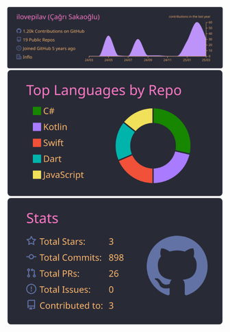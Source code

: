 
[![](https://raw.githubusercontent.com/ilovepilav/ilovepilav/master/profile-summary-card-output/dracula/0-profile-details.svg)](https://github.com/vn7n24fzkq/github-profile-summary-cards)
[![](https://raw.githubusercontent.com/ilovepilav/ilovepilav/master/profile-summary-card-output/dracula/1-repos-per-language.svg)](https://github.com/vn7n24fzkq/github-profile-summary-cards) 
[![](https://raw.githubusercontent.com/ilovepilav/ilovepilav/master/profile-summary-card-output/dracula/3-stats.svg)](https://github.com/vn7n24fzkq/github-profile-summary-cards)

